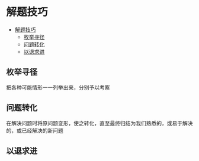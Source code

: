 # 解题技巧

- [解题技巧](#解题技巧)
  - [枚举寻径](#枚举寻径)
  - [问题转化](#问题转化)
  - [以退求进](#以退求进)

## 枚举寻径

把各种可能情形一一列举出来，分别予以考察

## 问题转化

在解决问题时将原问题变形，使之转化，直至最终归结为我们熟悉的，或易于解决的，或已经解决的新问题

## 以退求进


